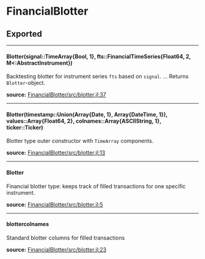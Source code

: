 # FinancialBlotter

## Exported
---

#### Blotter(signal::TimeArray{Bool, 1}, fts::FinancialTimeSeries{Float64, 2, M<:AbstractInstrument})
Backtesting blotter for instrument series `fts` based on `signal`.
...
Returns `Blotter`-object.


**source:**
[FinancialBlotter/src/blotter.jl:37](https://github.com/multidis/FinancialBlotter.jl/tree/8863378d7e9d56f54de07761932849f9bf5c2fc3/src/blotter.jl#L37)

---

#### Blotter(timestamp::Union(Array{Date, 1}, Array{DateTime, 1}), values::Array{Float64, 2}, colnames::Array{ASCIIString, 1}, ticker::Ticker)
Blotter type outer constructor with `TimeArray` components.


**source:**
[FinancialBlotter/src/blotter.jl:13](https://github.com/multidis/FinancialBlotter.jl/tree/8863378d7e9d56f54de07761932849f9bf5c2fc3/src/blotter.jl#L13)

---

#### Blotter
Financial blotter type: keeps track of filled transactions
for one specific instrument.


**source:**
[FinancialBlotter/src/blotter.jl:5](https://github.com/multidis/FinancialBlotter.jl/tree/8863378d7e9d56f54de07761932849f9bf5c2fc3/src/blotter.jl#L5)

---

#### blottercolnames
Standard blotter columns for filled transactions

**source:**
[FinancialBlotter/src/blotter.jl:23](https://github.com/multidis/FinancialBlotter.jl/tree/8863378d7e9d56f54de07761932849f9bf5c2fc3/src/blotter.jl#L23)



